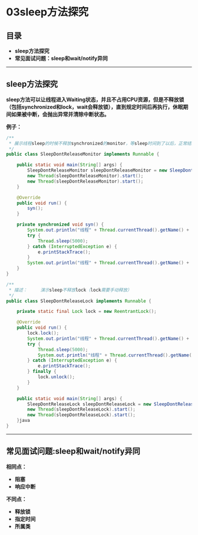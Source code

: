 # 03sleep方法探究

## 目录

- **sleep方法探究**
- **常见面试问题：sleep和wait/notify异同**

------

## **sleep方法探究**

**sleep方法可以让线程进入Waiting状态，并且不占用CPU资源，但是不释放锁（包括synchronized和lock，wait会释放锁），直到规定时间后再执行，休眠期间如果被中断，会抛出异常并清除中断状态。**

**例子：**

```java
/**
 * 展示线程sleep的时候不释放synchronized的monitor，等sleep时间到了以后，正常结束后才释放锁
 */
public class SleepDontReleaseMonitor implements Runnable {

    public static void main(String[] args) {
        SleepDontReleaseMonitor sleepDontReleaseMonitor = new SleepDontReleaseMonitor();
        new Thread(sleepDontReleaseMonitor).start();
        new Thread(sleepDontReleaseMonitor).start();
    }

    @Override
    public void run() {
        syn();
    }

    private synchronized void syn() {
        System.out.println("线程" + Thread.currentThread().getName() + "获取到了monitor。");
        try {
            Thread.sleep(5000);
        } catch (InterruptedException e) {
            e.printStackTrace();
        }
        System.out.println("线程" + Thread.currentThread().getName() + "退出了同步代码块");
    }
}
```



```java
/**
 * 描述：     演示sleep不释放lock（lock需要手动释放）
 */
public class SleepDontReleaseLock implements Runnable {

    private static final Lock lock = new ReentrantLock();

    @Override
    public void run() {
        lock.lock();
        System.out.println("线程" + Thread.currentThread().getName() + "获取到了锁");
        try {
            Thread.sleep(5000);
            System.out.println("线程" + Thread.currentThread().getName() + "已经苏醒");
        } catch (InterruptedException e) {
            e.printStackTrace();
        } finally {
            lock.unlock();
        }
    }

    public static void main(String[] args) {
        SleepDontReleaseLock sleepDontReleaseLock = new SleepDontReleaseLock();
        new Thread(sleepDontReleaseLock).start();
        new Thread(sleepDontReleaseLock).start();
    }java
}
```

------

## 常见面试问题:sleep和wait/notify异同

**相同点：**

- **阻塞**
- **响应中断**

**不同点：**

- **释放锁**
- **指定时间**
- **所属类**
